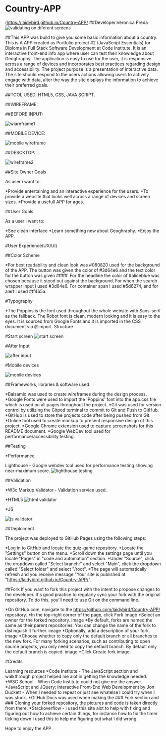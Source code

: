 # Country-APP
(https://laidybird.github.io/Cpuntry-APP/
##Developer:Veronica Preda
![validating on diferent screens](https://user-images.githubusercontent.com/66474546/202907612-d262cb25-863e-4f96-915a-ce64ae1f78ae.png)

##This APP was build to give you some basic information about a country.
This is A APP created as Portfolio project #2 (JavaScript Essentials) for Diploma in Full Stack Software Development at Code Institute. It is an interactive front-end info app where user can test their knowledge about Geoghraphy. 
The application is easy to use for the user, it is responsive across a range of devices and incorporates best practices regarding design and accessibility.
The project purpose is a presentation of interactive data. The site should respond to the users actions allowing users to actively engage with data, alter the way the site displays the information to achieve their preferred goals.

##TOOL USED: HTML5, CSS, JAVA SCRIPT.

##WIREFRAME:

##BEFORE INPUT:

![wiareframe1](https://user-images.githubusercontent.com/66474546/202907699-c471ac5f-327c-4350-bb59-40695d072a97.png)

##MOBILE DEVICE:

![mobile wireframe](https://user-images.githubusercontent.com/66474546/202907731-8c99bf19-023f-4487-92fa-cfbaa9ef9623.png)

##DESCKTOP:


![wireframe2](https://user-images.githubusercontent.com/66474546/202907754-61db76dc-4122-4016-afaa-38ba2b70bff8.png)

##Site Owner Goals

As user i want to:

*Provide entertaining and an interactive experience for the users.
*To provide a website that looks well across a range of devices and screen sizes.
*Provide a usefull APP for ages.

##User Goals

As a user i want to:

*See clean interface
*Learn something new about Geoghraphy.
*Enjoy the APP.

#User Experience(UX/UI)

##Color Scheme

*For best readability and clean look was #080820 used for the background of the APP. The button was given the color of #3d64e6 and the text color for the button was given #ffffff. For the headline the color of #aliceblue was chosen because it stood out against the background. For when the search wrapper input I used #3d64e6. 
For container span I used #5d6274, and for alert i used #ff465a.

#Typography

*The Poppins is the font used throughout the whole website with Sans-serif as the fallback. The Robot font is clean, modern looking and it is easy to the eyes. It is sourced from Google Fonts and it is imported in the CSS document via @import.
Structure

#Start screen 
![start screen](https://user-images.githubusercontent.com/66474546/202908917-32570031-db53-4c97-8cdc-a567298cb035.png)

#After Input 


![after input](https://user-images.githubusercontent.com/66474546/202908967-c551b1e5-ff1c-445d-a7dd-68afe72ab9a5.png)

#Mobile devices

![mobile devices](https://user-images.githubusercontent.com/66474546/202909025-1330f962-e822-4d92-810c-bdf71dff9db5.png)

##Frameworks, libraries & software used.

*Balsamiq was used to create wireframes during the design process.
*Google Fonts were used to import the 'Poppins' font into the app.css file which is used on all pages throughout the project.
*Git was used for version control by utilizing the Gitpod terminal to commit to Git and Push to GitHub.
*GitHub is used to store the projects code after being pushed from Git.
*Online tool used to create mockup to present responsive design of this project.
*Google Chrome extension used to capture screenshots for this README document.
*Google WebDev tool used for performance/accessibility testing.

##Testing

*Performance

Lighthouse - Google webdev tool used for performance testing showing near-maximum score.
![lighthouse testing](https://user-images.githubusercontent.com/66474546/202909218-0b208c69-4f9e-4411-b9fc-a64ae886cdf9.png)

##Validation

*W3c Markup Validator - Validation service used.

*HTML5
![html validator](https://user-images.githubusercontent.com/66474546/202909329-a6b4d8fe-af29-4f04-b251-9a34fb3f2d80.png)

*JS


![js validator](https://user-images.githubusercontent.com/66474546/202909365-72789878-4dc7-4d5f-a1b8-77d5fadec56d.png)


##Deploiment

The project was deployed to GitHub Pages using the following steps:

*Log in to GitHub and locate the quiz-game repository.
*Locate the "Settings" button on the menu.
*Scroll down the settings page until you locate "Pages" in "code and automation" section.
*Under "Source", click the dropdown called "Select branch:" and select "Main", click the dropdown called "Select folder" and select "/root".
*The page will automatically refresh and you receive message "Your site is published at "https://laidybird.github.io/Country-APP/".

##Fork
If you want to fork this project with the intent to propose changes to the developer. It's good practice to regularly sync your fork with the original repository. To do this, you'll need to use Git on the command line.

*On GitHub.com, navigate to the https://github.com/laidybird/Country-APP/ repository.
*In the top-right corner of the page, click Fork Image
*Select an owner for the forked repository. image
*By default, forks are named the same as their parent repositories. You can change the name of the fork to distinguish it further. image
*Optionally, add a description of your fork. image
*Choose whether to copy only the default branch or all branches to the new fork. For many forking scenarios, such as contributing to open source projects, you only need to copy the default branch. By default only the default branch is copied. image
*Click Create fork image.

#Credits

Learning resources
*Code Institute - The JavaScript section and walkthrough project helped me alot in getting the knowledge needed.
*W3C School - When Code Institute could not give me the answer.
*JavaScript and JQuery: Interactive Front-End Web Development by Jon Duckett - When I needed to repeat or just see whatelse I could try when I was stuck.
*GitHub Docs was used when making the ### Fork section and ### Cloning your forked repository, the pictures and code is taken directly from there.
*Stackoverflow - I used this site alot to help with fixing and figuring out how to achieve certain things, for instance how to fix the timer ticking down I used this to help me figuring out what I did wrong.


Hope to enjoy the APP


